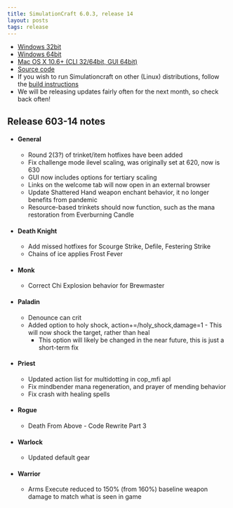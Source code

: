 ```yaml
---
title: SimulationCraft 6.0.3, release 14
layout: posts
tags: release
---
```

* [Windows 32bit](http://downloads.simulationcraft.org/simc-603-14-win32-12-04-4f73dbd.zip)
* [Windows 64bit](http://downloads.simulationcraft.org/simc-603-14-win64-12-04-4f73dbd.zip)
* [Mac OS X 10.6+ (CLI 32/64bit, GUI 64bit)](http://downloads.simulationcraft.org/simc-603-14-osx-x86.dmg)
* [Source code](http://downloads.simulationcraft.org/simc-603-14-source.zip)
* If you wish to run Simulationcraft on other (Linux) distributions, follow the [build instructions](http://code.google.com/p/simulationcraft/wiki/HowToBuild)
* We will be releasing updates fairly often for the next month, so check back often!
## Release 603-14 notes
* #### General
  * Round 2(3?) of trinket/item hotfixes have been added
  * Fix challenge mode ilevel scaling, was originally set at 620, now is 630
  * GUI now includes options for tertiary scaling
  * Links on the welcome tab will now open in an external browser
  * Update Shattered Hand weapon enchant behavior, it no longer benefits from pandemic
  * Resource-based trinkets should now function, such as the mana restoration from Everburning Candle
* #### Death Knight
  * Add missed hotfixes for Scourge Strike, Defile, Festering Strike
  * Chains of ice applies Frost Fever
* #### Monk
  * Correct Chi Explosion behavior for Brewmaster
* #### Paladin
  * Denounce can crit
  * Added option to holy shock, action+=/holy_shock,damage=1  - This will now shock the target, rather than heal
    * This option will likely be changed in the near future, this is just a short-term fix
* #### Priest
  * Updated action list for multidotting in cop_mfi apl
  * Fix mindbender mana regeneration, and prayer of mending behavior
  * Fix crash with healing spells
* #### Rogue
  * Death From Above - Code Rewrite Part 3
* #### Warlock
  * Updated default gear
* #### Warrior
  * Arms Execute reduced to 150% (from 160%) baseline weapon damage to match what is seen in game